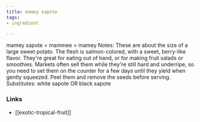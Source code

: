 ```yaml
---
title: mamey sapote
tags:
- ingredient

---
```

mamey sapote = mammee = mamey Notes: These are about the size of a large sweet potato. The flesh is salmon-colored, with a sweet, berry-like flavor. They're great for eating out of hand, or for making fruit salads or smoothies. Markets often sell them while they're still hard and underripe, so you need to set them on the counter for a few days until they yield when gently squeezed. Peel them and remove the seeds before serving. Substitutes: white sapote OR black sapote

### Links

* [[exotic-tropical-fruit]]
